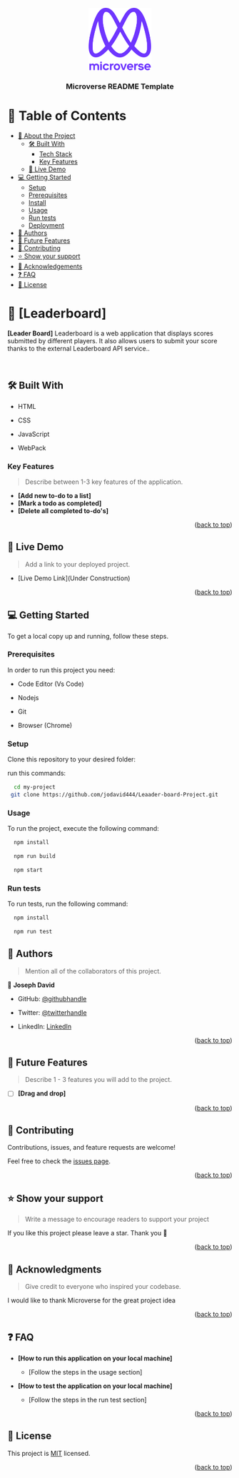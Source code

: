 <a name="readme-top"></a>

<div align="center">

  <img src="murple_logo.png" alt="logo" width="140"  height="auto" />
  <br/>

  <h3><b>Microverse README Template</b></h3>

</div>


# 📗 Table of Contents

- [📖 About the Project](#about-project)
  - [🛠 Built With](#built-with)
    - [Tech Stack](#tech-stack)
    - [Key Features](#key-features)
  - [🚀 Live Demo](#live-demo)
- [💻 Getting Started](#getting-started)
  - [Setup](#setup)
  - [Prerequisites](#prerequisites)
  - [Install](#install)
  - [Usage](#usage)
  - [Run tests](#run-tests)
  - [Deployment](#triangular_flag_on_post-deployment)
- [👥 Authors](#authors)
- [🔭 Future Features](#future-features)
- [🤝 Contributing](#contributing)
- [⭐️ Show your support](#support)
- [🙏 Acknowledgements](#acknowledgements)
- [❓ FAQ](#faq)
- [📝 License](#license)


# 📖 [Leaderboard] <a name="about-project"></a>


**[Leader Board]** Leaderboard is a web application that displays scores submitted by different players. It also allows users to submit your score thanks to the external Leaderboard API service..

<img src="./assets/images/Screenshot 2023-04-02 002005.png" alt="">

## 🛠 Built With <a name="built-with"></a>

- HTML

- CSS

- JavaScript

- WebPack


### Key Features <a name="key-features"></a>

> Describe between 1-3 key features of the application.

- **[Add new to-do to a list]**
- **[Mark a todo as completed]**
- **[Delete all completed to-do's]**

<p align="right">(<a href="#readme-top">back to top</a>)</p>


## 🚀 Live Demo <a name="live-demo"></a>

> Add a link to your deployed project.

- [Live Demo Link](Under Construction)

<p align="right">(<a href="#readme-top">back to top</a>)</p>

## 💻 Getting Started <a name="getting-started"></a>

To get a local copy up and running, follow these steps.

### Prerequisites

In order to run this project you need:

- Code Editor (Vs Code)

- Nodejs

- Git

- Browser (Chrome)

### Setup

Clone this repository to your desired folder:

run this commands:

```sh
  cd my-project
 git clone https://github.com/jodavid444/Leaader-board-Project.git
```

### Usage

To run the project, execute the following command:


```sh
  npm install
```

```sh
  npm run build
```

```sh
  npm start
```

### Run tests

To run tests, run the following command:

```sh
  npm install
```

```sh
  npm run test
```

## 👥 Authors <a name="authors"></a>

> Mention all of the collaborators of this project.

👤 **Joseph David**

- GitHub: [@githubhandle](https://github.com/jodavid444)

- Twitter: [@twitterhandle](https://twitter.com/jodavid444dave)

- LinkedIn: [LinkedIn](https://www.linkedin.com/in/joseph-david-/)


<p align="right">(<a href="#readme-top">back to top</a>)</p>


## 🔭 Future Features <a name="future-features"></a>

> Describe 1 - 3 features you will add to the project.

- [ ] **[Drag and drop]**

<p align="right">(<a href="#readme-top">back to top</a>)</p>

## 🤝 Contributing <a name="contributing"></a>

Contributions, issues, and feature requests are welcome!

Feel free to check the [issues page](../../issues/).

<p align="right">(<a href="#readme-top">back to top</a>)</p>

## ⭐️ Show your support <a name="support"></a>

> Write a message to encourage readers to support your project

If you like this project please leave a star. Thank you 🙏

<p align="right">(<a href="#readme-top">back to top</a>)</p>

## 🙏 Acknowledgments <a name="acknowledgements"></a>

> Give credit to everyone who inspired your codebase.

I would like to thank Microverse for the great project idea

<p align="right">(<a href="#readme-top">back to top</a>)</p>

## ❓ FAQ <a name="faq"></a>

- **[How to run this application on your local machine]**

  - [Follow the steps in the usage section]

- **[How to test the application on your local machine]**

  - [Follow the steps in the run test section]

<p align="right">(<a href="#readme-top">back to top</a>)</p>

## 📝 License <a name="license"></a>

This project is [MIT](./LICENSE) licensed.

<p align="right">(<a href="#readme-top">back to top</a>)</p>
